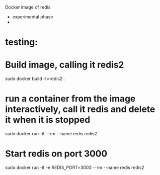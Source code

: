 Docker image of redis
- experimental phase
- 

# testing:
# Build image, calling it redis2
sudo docker build -t=redis2 .

# run a container from the image interactively, call it redis and delete it when it is stopped
sudo docker run -it --rm --name redis redis2

# Start redis on port 3000
sudo docker run -it -e REDIS_PORT=3000 --rm --name redis redis2

